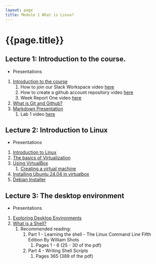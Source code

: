 ```yaml
---
layout: page
title: Module 1 What is Linux?
---
```


# {{page.title}}
## Lecture 1: Introduction to the course. 
* Presentations
1. [Introduction to the course](https://rapurl.live/0xh)
   1. How to join our Slack Workspace video [here](https://youtu.be/So9CN82ZwaY)
   2. How to create a github account repository video [here](https://youtu.be/uraJCa5V-Ao)
   3. Week Report One video [here](https://youtu.be/kBsY-uoEuBU)
2. [What is Git and Github?](https://www.youtube.com/watch?v=wpISo9TNjfU)
3. [Markdown Presentation](https://rapurl.live/zjs)
   1. Lab 1 video [here](https://youtu.be/PtJMXxi1je8)

## Lecture 2: Introduction to Linux
* Presentations
1. [Introduction to Linux](https://rapurl.live/dbx)
2. [The basics of Virtualization](https://rapurl.live/bt7)
3. [Using VirtualBox](http://bit.ly/3hk03nI)
   1. [Creating a virtual machine](https://docs.google.com/presentation/d/e/2PACX-1vSL0uIh10efjylcStOP8r9AxUlq1mZ-mQ_ojA4ESu7eLgMJOdYlOpbXdplPlA6gIiIrTU4LS_6dCV27/pub?start=false&loop=false&delayms=3000&slide=id.p)
4. [Installing Ubuntu 24.04 in virtualbox](https://rapurl.live/vjw)
5. [Debian Installer](https://docs.google.com/presentation/d/e/2PACX-1vSN5c6pPHfnlbcl10KlrxZ4kh606rIkDwdFd6uo9VqpOiwHrlqOOYFA3_ypMp9MA_R65TtbQPgJYHnx/pub?start=false&loop=false&delayms=3000&slide=id.g374a13ca6e9_0_0)

## Lecture 3: The desktop environment 
* Presentations
1. [Exploring Desktop Environments](https://bit.ly/3u1QcsC)
2. [What is a Shell?](https://bit.ly/3jS8fNa)
   1. Recommended reading: 
      1. Part 1 - Learning the shell - The Linux Command Line Fifth Edition By William Shots
         1. Pages 1 - 6 (25 - 30 of the pdf)
      2. Part 4 - Writing Shell Scripts
         1. Pages 365 (389 of the pdf)
